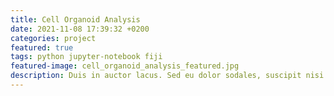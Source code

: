```yaml
---
title: Cell Organoid Analysis
date: 2021-11-08 17:39:32 +0200
categories: project
featured: true
tags: python jupyter-notebook fiji
featured-image: cell_organoid_analysis_featured.jpg
description: Duis in auctor lacus. Sed eu dolor sodales, suscipit nisi vel, sodales purus. Quisque accumsan, odio facilisis hendrerit porttitor, metus quam dictum magna, at sodales ante quam a quam. Nam nunc quam, lobortis in massa ac, iaculis cursus nibh. Aliquam sollicitudin accumsan rhoncus. Class aptent taciti sociosqu ad litora torquent per conubia nostra, per inceptos himenaeos.
---
```

